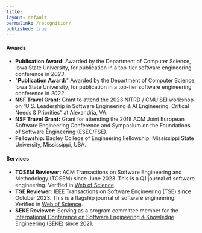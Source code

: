 ```yaml
---
title:
layout: default
permalink: /recognition/
published: true
---
```




#### Awards
- <b>Publication Award:</b> Awarded by the Department of Computer Science, Iowa State University, for publication in a top-tier software engineering conference in *2023*.
- "<b>Publication Award:</b>" Awarded by the Department of Computer Science, Iowa State University, for publication in a top-tier software engineering conference in *2022*.
- **NSF Travel Grant:** Grant to attend the 2023 NITRD / CMU SEI workshop on “U.S. Leadership in Software Engineering & AI Engineering: Critical Needs & Priorities” at Alexandria, VA.
- **NSF Travel Grant:** Grant for attending the 2018 ACM Joint European Software Engineering Conference and Symposium on the Foundations of Software Engineering (ESEC/FSE).
- **Fellowship:** Bagley College of Engineering Fellowship, Mississippi State University, Mississippi, USA. 

#### Services
- **TOSEM Reviewer:** ACM Transactions on Software Engineering and Methodology (TOSEM) since June 2023. This is a Q1 journal of software engineering. Verified in [Web of Science](https://www.webofscience.com/wos/author/record/IWD-9819-2023).
- **TSE Reviewer:** IEEE Transactions on Software Engineering (TSE) since October 2023. This is a flagship journal of software engineering. Verified in [Web of Science](https://www.webofscience.com/wos/author/record/IWD-9819-2023).
- **SEKE Reviewer:** Serving as a program committee member for the [International Conference on Software Engineering & Knowledge Engineering (SEKE)](https://ksiresearch.org/) since 2021. 
